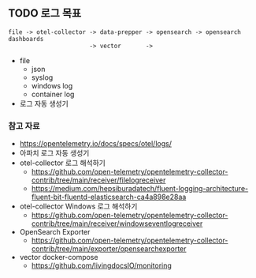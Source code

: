## TODO 로그 목표
```
file -> otel-collector -> data-prepper -> opensearch -> opensearch dashboards
                       -> vector       ->
```
- file
  - json
  - syslog
  - windows log
  - container log
- 로그 자동 생성기

### 참고 자료
- https://opentelemetry.io/docs/specs/otel/logs/
- 아파치 로그 자동 생성기
- otel-collector 로그 해석하기
  - https://github.com/open-telemetry/opentelemetry-collector-contrib/tree/main/receiver/filelogreceiver
  - https://medium.com/hepsiburadatech/fluent-logging-architecture-fluent-bit-fluentd-elasticsearch-ca4a898e28aa
- otel-collector Windows 로그 해석하기
  - https://github.com/open-telemetry/opentelemetry-collector-contrib/tree/main/receiver/windowseventlogreceiver
- OpenSearch Exporter
  - https://github.com/open-telemetry/opentelemetry-collector-contrib/tree/main/exporter/opensearchexporter
- vector docker-compose
  - https://github.com/livingdocsIO/monitoring